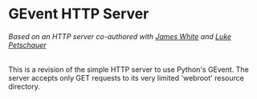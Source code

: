 

GEvent HTTP Server
======
###### Based on an HTTP server co-authored with [James White](https://github.com/jwhite007) and [Luke Petschauer](https://github.com/lhp81/)

This is a revision of the simple HTTP server to use Python's GEvent.
The server accepts only GET requests to its very limited 'webroot' resource directory.
